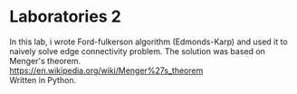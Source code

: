 # Laboratories 2
In this lab, i wrote Ford-fulkerson algorithm (Edmonds-Karp) and used it to naively solve edge connectivity problem.
The solution was based on Menger's theorem.  
https://en.wikipedia.org/wiki/Menger%27s_theorem  
Written in Python.
